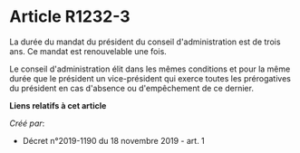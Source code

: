 # Article R1232-3

La durée du mandat du président du conseil d'administration est de trois ans. Ce mandat est renouvelable une fois.

Le conseil d'administration élit dans les mêmes conditions et pour la même durée que le président un vice-président qui
exerce toutes les prérogatives du président en cas d'absence ou d'empêchement de ce dernier.

**Liens relatifs à cet article**

_Créé par_:

  - Décret n°2019-1190 du 18 novembre 2019 - art. 1

